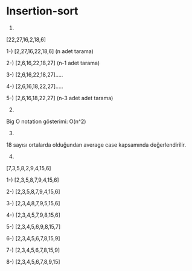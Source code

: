 # Insertion-sort
1.
[22,27,16,2,18,6]

1-) [2,27,16,22,18,6] (n adet tarama)

2-) [2,6,16,22,18,27] (n-1 adet tarama)

3-) [2,6,16,22,18,27]…..

4-) [2,6,16,18,22,27]…..

5-) [2,6,16,18,22,27] (n-3 adet adet tarama)


2.
Big O notation gösterimi: O(n^2)


3.
18 sayısı ortalarda olduğundan average case kapsamında değerlendirilir.


4.
[7,3,5,8,2,9,4,15,6]

1-) [2,3,5,8,7,9,4,15,6]

2-) [2,3,5,8,7,9,4,15,6]

3-) [2,3,4,8,7,9,5,15,6]

4-) [2,3,4,5,7,9,8,15,6]

5-) [2,3,4,5,6,9,8,15,7]

6-) [2,3,4,5,6,7,8,15,9]

7-) [2,3,4,5,6,7,8,15,9]

8-) [2,3,4,5,6,7,8,9,15]



